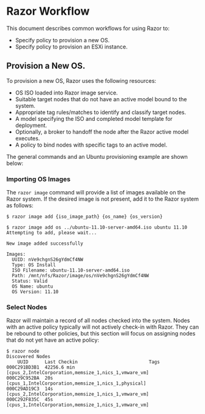 # Razor Workflow

This document describes common workflows for using Razor to:

* Specify policy to provision a new OS.
* Specify policy to provision an ESXi instance.

## Provision a New OS.

To provision a new OS, Razor uses the following resources:

* OS ISO loaded into Razor image service.
* Suitable target nodes that do not have an active model bound to the system.
* Appropriate tag rules/matches to identify and classify target nodes.
* A model specifying the ISO and completed model template for deployment.
* Optionally, a broker to handoff the node after the Razor active model executes.
* A policy to bind nodes with specific tags to an active model.

The general commands and an Ubuntu provisioning example are shown below:

### Importing OS Images

The `razor image` command will provide a list of images available on the Razor system. If the desired image is not present, add it to the Razor system as follows:

    $ razor image add {iso_image_path} {os_name} {os_version}
    
    $ razor image add os ../ubuntu-11.10-server-amd64.iso ubuntu 11.10
    Attempting to add, please wait...
    
    New image added successfully
    
    Images:
      UUID: nVe9chgnS26gYdmCf4NW
      Type: OS Install
      ISO Filename: ubuntu-11.10-server-amd64.iso
      Path: /mnt/nfs/Razor/image/os/nVe9chgnS26gYdmCf4NW
      Status: Valid
      OS Name: ubuntu
      OS Version: 11.10

### Select Nodes

Razor will maintain a record of all nodes checked into the system. Nodes with an active policy typically will not actively check-in with Razor. They can be rebound to other policies, but this section will focus on assigning nodes that do not yet have an active policy:

    $ razor node
    Discovered Nodes
        UUID      Last Checkin                          Tags
    000C291BD3B1  42256.6 min   [cpus_2,IntelCorporation,memsize_1,nics_1,vmware_vm]
    000C29C952BA  20s           [cpus_1,IntelCorporation,memsize_1,nics_1,physical]
    000C29AD19C3  14s           [cpus_2,IntelCorporation,memsize_1,nics_1,vmware_vm]
    000C292F835C  45s           [cpus_1,IntelCorporation,memsize_1,nics_1,vmware_vm]
